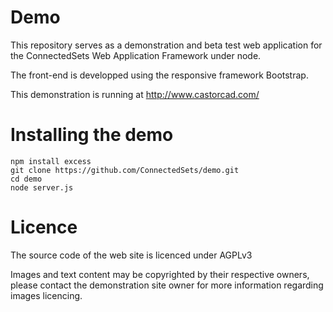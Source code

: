 Demo
====

This repository serves as a demonstration and beta test web application for the ConnectedSets Web Application Framework under node.

The front-end is developped using the responsive framework Bootstrap.

This demonstration is running at http://www.castorcad.com/

Installing the demo
===================

````
npm install excess
git clone https://github.com/ConnectedSets/demo.git
cd demo
node server.js
````

Licence
=======
The source code of the web site is licenced under AGPLv3

Images and text content may be copyrighted by their respective owners, please contact the demonstration site owner for more information regarding images licencing.
